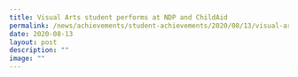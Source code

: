 ```yaml
---
title: Visual Arts student performs at NDP and ChildAid
permalink: /news/achievements/student-achievements/2020/08/13/visual-arts-student-performs-at-ndp-and-childaid/
date: 2020-08-13
layout: post
description: ""
image: ""
---
```

